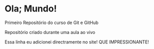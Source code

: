 # Ola; Mundo!
 Primeiro Repositório do curso de Git e GitHub

Repositório criado durante uma aula ao vivo

Essa linha eu adicionei directramente no site! QUE IMPRESSIONANTE!
